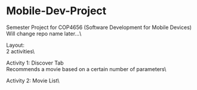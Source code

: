 # Mobile-Dev-Project
Semester Project for COP4656 (Software Development for Mobile Devices)\
Will change repo name later...\\

Layout:\
2 activities\\
  
Activity 1: Discover Tab\
  Recommends a movie based on a certain number of parameters\\
  
Activity 2: Movie List\
  

